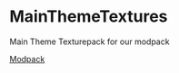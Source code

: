 # MainThemeTextures
Main Theme Texturepack for our modpack

[Modpack](https://github.com/maggi373/TerralizationModcore)